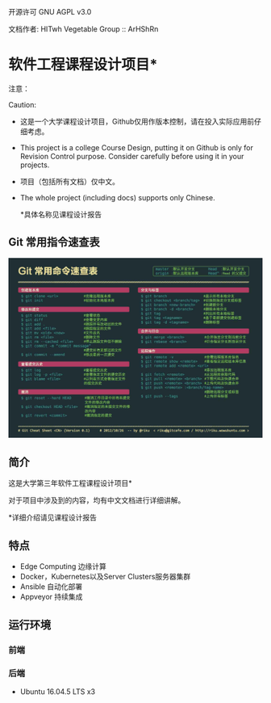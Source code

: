 开源许可 GNU AGPL v3.0

文档作者: HITwh Vegetable Group :: ArHShRn

# 软件工程课程设计项目*

注意：

Caution:

- 这是一个大学课程设计项目，Github仅用作版本控制，请在投入实际应用前仔细考虑。

- This project is a college Course Design, putting it on Github is only for Revision Control purpose. Consider carefully before using it in your projects.

- 项目（包括所有文档）仅中文。

- The whole project (including docs) supports only Chinese.

  

  *具体名称见课程设计报告

## Git 常用指令速查表

![git_commands](./gitcommands.jpg)

## 简介

这是大学第三年软件工程课程设计项目*

对于项目中涉及到的内容，均有中文文档进行详细讲解。

*详细介绍请见课程设计报告

## 特点

- Edge Computing 边缘计算
- Docker，Kubernetes以及Server Clusters服务器集群
- Ansible 自动化部署
- Appveyor 持续集成

## 运行环境

### 前端

### 后端

- Ubuntu 16.04.5 LTS x3
